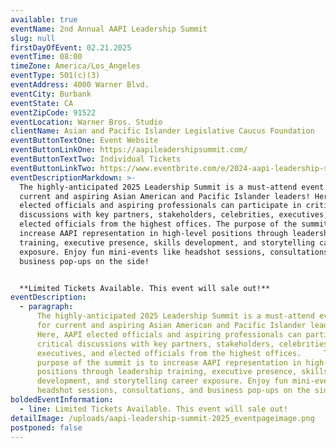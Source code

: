 ```yaml
---
available: true
eventName: 2nd Annual AAPI Leadership Summit
slug: null
firstDayOfEvent: 02.21.2025
eventTime: 08:00
timeZone: America/Los_Angeles
eventType: 501(c)(3)
eventAddress: 4000 Warner Blvd.
eventCity: Burbank
eventState: CA
eventZipCode: 91522
eventLocation: Warner Bros. Studio
clientName: Asian and Pacific Islander Legislative Caucus Foundation
eventButtonTextOne: Event Website
eventButtonLinkOne: https://aapileadershipsummit.com/
eventButtonTextTwo: Individual Tickets
eventButtonLinkTwo: https://www.eventbrite.com/e/2024-aapi-leadership-summit-tickets-1034045707547?aff=oddtdtcreator
eventDescriptionMarkdown: >-
  The highly-anticipated 2025 Leadership Summit is a must-attend event for
  current and aspiring Asian American and Pacific Islander leaders! Here, AAPI
  elected officials and aspiring professionals can participate in critical
  discussions with key partners, stakeholders, celebrities, executives, and
  elected officials from the highest offices. The purpose of the summit is to
  increase AAPI representation in high-level positions through leadership
  training, executive presence, skills development, and storytelling career
  exposure. Enjoy fun mini-events like headshot sessions, consultations, and
  business pop-ups on the side!


  **Limited Tickets Available. This event will sale out!**
eventDescription:
  - paragraph:
      The highly-anticipated 2025 Leadership Summit is a must-attend event
      for current and aspiring Asian American and Pacific Islander leaders!
      Here, AAPI elected officials and aspiring professionals can participate in
      critical discussions with key partners, stakeholders, celebrities,
      executives, and elected officials from the highest offices.     The
      purpose of the summit is to increase AAPI representation in high-level
      positions through leadership training, executive presence, skills
      development, and storytelling career exposure. Enjoy fun mini-events like
      headshot sessions, consultations, and business pop-ups on the side!
boldedEventInformation:
  - line: Limited Tickets Available. This event will sale out!
detailImage: /uploads/aapi-leadership-summit-2025_eventpageimage.png
postponed: false
---
```

